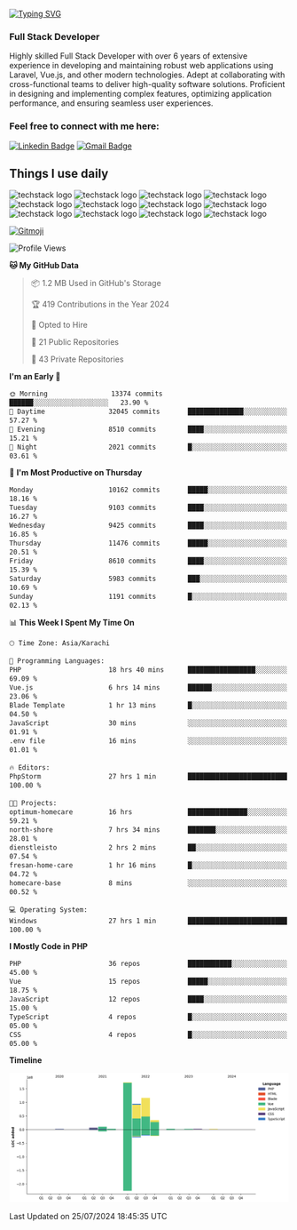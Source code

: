 [![Typing SVG](https://readme-typing-svg.demolab.com?font=Permanent+Marker&size=31&pause=1000&color=00A11F&center=true&random=false&width=435&lines=Hi+%F0%9F%91%8B%2C+I'm+Waheed+Sindhani)](https://git.io/typing-svg)
### Full Stack Developer
Highly skilled Full Stack Developer with over 6 years of extensive experience in developing and maintaining robust web applications using Laravel, Vue.js, and other modern technologies. Adept at collaborating with cross-functional teams to deliver high-quality software solutions. Proficient in designing and implementing complex features, optimizing application performance, and ensuring seamless user experiences. 

### Feel free to connect with me here:

[![Linkedin Badge](https://img.shields.io/badge/-waheedsindhani-blue?style=flat-square&logo=Linkedin&logoColor=white&link=https://www.linkedin.com/in/waheed-sindhani/)](https://www.linkedin.com/in/waheed-sindhani/)
[![Gmail Badge](https://img.shields.io/badge/-waheed.eliccs@gmail.com-c14438?style=flat-square&logo=Gmail&logoColor=white&link=mailto:waheed.eliccs@gmail.com)](mailto:waheed.eliccs@gmail.com)

## Things I use daily
![techstack logo](https://readme-components.vercel.app/api?component=logo&logo=react&text=false&animation=spin&fill=000000&svgfill=2d79c7)
![techstack logo](https://readme-components.vercel.app/api?component=logo&logo=vue.js&text=false&fill=000000&svgfill=4FC08D)
![techstack logo](https://readme-components.vercel.app/api?component=logo&logo=laravel&text=false&fill=000000&svgfill=FF2D20)
![techstack logo](https://readme-components.vercel.app/api?component=logo&logo=javascript&text=false&fill=000000&svgfill=F7DF1E)
![techstack logo](https://readme-components.vercel.app/api?component=logo&logo=mysql&text=false&fill=000000&svgfill=4479A1)
![techstack logo](https://readme-components.vercel.app/api?component=logo&logo=quasar&text=false&svgfill=050A14&fill=ffffaa&animation=spin)
![techstack logo](https://readme-components.vercel.app/api?component=logo&logo=typescript&text=false&fill=000000&svgfill=3178C6)
![techstack logo](https://readme-components.vercel.app/api?component=logo&logo=node.js&text=false&fill=000000&svgfill=5FA04E)
![techstack logo](https://readme-components.vercel.app/api?component=logo&logo=tailwindcss&text=false&fill=000000&svgfill=06B6D4)
![techstack logo](https://readme-components.vercel.app/api?component=logo&logo=docker&text=false&fill=000000&svgfill=2496ED)
![techstack logo](https://readme-components.vercel.app/api?component=logo&logo=linux&text=false&fill=000000&svgfill=FCC624)
![techstack logo](https://readme-components.vercel.app/api?component=logo&logo=amazonaws&text=false&fill=000000&svgfill=232F3E)



<!--
**Sindhani/sindhani** is a ✨ _special_ ✨ repository because its `README.md` (this file) appears on your GitHub profile.

Here are some ideas to get you started:

- 🔭 I’m currently working on ...
- 🌱 I’m currently learning ...
- 👯 I’m looking to collaborate on ...
- 🤔 I’m looking for help with ...
- 💬 Ask me about ...
- 📫 How to reach me: ...
- 😄 Pronouns: ...
- ⚡ Fun fact: ...
-->
<a href="https://gitmoji.dev">
  <img
    src="https://img.shields.io/badge/gitmoji-%20😜%20😍-FFDD67.svg?style=flat-square"
    alt="Gitmoji"
  />
</a>

<!--START_SECTION:waka-->
![Profile Views](http://img.shields.io/badge/Profile%20Views-0-blue)

**🐱 My GitHub Data** 

> 📦 1.2 MB Used in GitHub's Storage 
 > 
> 🏆 419 Contributions in the Year 2024
 > 
> 💼 Opted to Hire
 > 
> 📜 21 Public Repositories 
 > 
> 🔑 43 Private Repositories 
 > 
**I'm an Early 🐤** 

```text
🌞 Morning                13374 commits       ██████░░░░░░░░░░░░░░░░░░░   23.90 % 
🌆 Daytime                32045 commits       ██████████████░░░░░░░░░░░   57.27 % 
🌃 Evening                8510 commits        ████░░░░░░░░░░░░░░░░░░░░░   15.21 % 
🌙 Night                  2021 commits        █░░░░░░░░░░░░░░░░░░░░░░░░   03.61 % 
```
📅 **I'm Most Productive on Thursday** 

```text
Monday                   10162 commits       █████░░░░░░░░░░░░░░░░░░░░   18.16 % 
Tuesday                  9103 commits        ████░░░░░░░░░░░░░░░░░░░░░   16.27 % 
Wednesday                9425 commits        ████░░░░░░░░░░░░░░░░░░░░░   16.85 % 
Thursday                 11476 commits       █████░░░░░░░░░░░░░░░░░░░░   20.51 % 
Friday                   8610 commits        ████░░░░░░░░░░░░░░░░░░░░░   15.39 % 
Saturday                 5983 commits        ███░░░░░░░░░░░░░░░░░░░░░░   10.69 % 
Sunday                   1191 commits        █░░░░░░░░░░░░░░░░░░░░░░░░   02.13 % 
```


📊 **This Week I Spent My Time On** 

```text
🕑︎ Time Zone: Asia/Karachi

💬 Programming Languages: 
PHP                      18 hrs 40 mins      █████████████████░░░░░░░░   69.09 % 
Vue.js                   6 hrs 14 mins       ██████░░░░░░░░░░░░░░░░░░░   23.06 % 
Blade Template           1 hr 13 mins        █░░░░░░░░░░░░░░░░░░░░░░░░   04.50 % 
JavaScript               30 mins             ░░░░░░░░░░░░░░░░░░░░░░░░░   01.91 % 
.env file                16 mins             ░░░░░░░░░░░░░░░░░░░░░░░░░   01.01 % 

🔥 Editors: 
PhpStorm                 27 hrs 1 min        █████████████████████████   100.00 % 

🐱‍💻 Projects: 
optimum-homecare         16 hrs              ███████████████░░░░░░░░░░   59.21 % 
north-shore              7 hrs 34 mins       ███████░░░░░░░░░░░░░░░░░░   28.01 % 
dienstleisto             2 hrs 2 mins        ██░░░░░░░░░░░░░░░░░░░░░░░   07.54 % 
fresan-home-care         1 hr 16 mins        █░░░░░░░░░░░░░░░░░░░░░░░░   04.72 % 
homecare-base            8 mins              ░░░░░░░░░░░░░░░░░░░░░░░░░   00.52 % 

💻 Operating System: 
Windows                  27 hrs 1 min        █████████████████████████   100.00 % 
```

**I Mostly Code in PHP** 

```text
PHP                      36 repos            ███████████░░░░░░░░░░░░░░   45.00 % 
Vue                      15 repos            █████░░░░░░░░░░░░░░░░░░░░   18.75 % 
JavaScript               12 repos            ████░░░░░░░░░░░░░░░░░░░░░   15.00 % 
TypeScript               4 repos             █░░░░░░░░░░░░░░░░░░░░░░░░   05.00 % 
CSS                      4 repos             █░░░░░░░░░░░░░░░░░░░░░░░░   05.00 % 
```



**Timeline**

![Lines of Code chart](https://raw.githubusercontent.com/Sindhani/Sindhani/main/assets/bar_graph.png)


 Last Updated on 25/07/2024 18:45:35 UTC
<!--END_SECTION:waka-->
